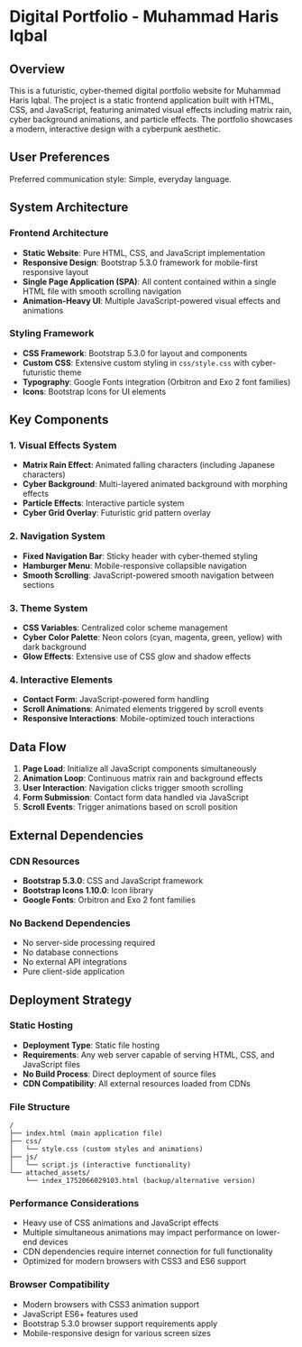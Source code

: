 # Digital Portfolio - Muhammad Haris Iqbal

## Overview

This is a futuristic, cyber-themed digital portfolio website for Muhammad Haris Iqbal. The project is a static frontend application built with HTML, CSS, and JavaScript, featuring animated visual effects including matrix rain, cyber background animations, and particle effects. The portfolio showcases a modern, interactive design with a cyberpunk aesthetic.

## User Preferences

Preferred communication style: Simple, everyday language.

## System Architecture

### Frontend Architecture
- **Static Website**: Pure HTML, CSS, and JavaScript implementation
- **Responsive Design**: Bootstrap 5.3.0 framework for mobile-first responsive layout
- **Single Page Application (SPA)**: All content contained within a single HTML file with smooth scrolling navigation
- **Animation-Heavy UI**: Multiple JavaScript-powered visual effects and animations

### Styling Framework
- **CSS Framework**: Bootstrap 5.3.0 for layout and components
- **Custom CSS**: Extensive custom styling in `css/style.css` with cyber-futuristic theme
- **Typography**: Google Fonts integration (Orbitron and Exo 2 font families)
- **Icons**: Bootstrap Icons for UI elements

## Key Components

### 1. Visual Effects System
- **Matrix Rain Effect**: Animated falling characters (including Japanese characters)
- **Cyber Background**: Multi-layered animated background with morphing effects
- **Particle Effects**: Interactive particle system
- **Cyber Grid Overlay**: Futuristic grid pattern overlay

### 2. Navigation System
- **Fixed Navigation Bar**: Sticky header with cyber-themed styling
- **Hamburger Menu**: Mobile-responsive collapsible navigation
- **Smooth Scrolling**: JavaScript-powered smooth navigation between sections

### 3. Theme System
- **CSS Variables**: Centralized color scheme management
- **Cyber Color Palette**: Neon colors (cyan, magenta, green, yellow) with dark background
- **Glow Effects**: Extensive use of CSS glow and shadow effects

### 4. Interactive Elements
- **Contact Form**: JavaScript-powered form handling
- **Scroll Animations**: Animated elements triggered by scroll events
- **Responsive Interactions**: Mobile-optimized touch interactions

## Data Flow

1. **Page Load**: Initialize all JavaScript components simultaneously
2. **Animation Loop**: Continuous matrix rain and background effects
3. **User Interaction**: Navigation clicks trigger smooth scrolling
4. **Form Submission**: Contact form data handled via JavaScript
5. **Scroll Events**: Trigger animations based on scroll position

## External Dependencies

### CDN Resources
- **Bootstrap 5.3.0**: CSS and JavaScript framework
- **Bootstrap Icons 1.10.0**: Icon library
- **Google Fonts**: Orbitron and Exo 2 font families

### No Backend Dependencies
- No server-side processing required
- No database connections
- No external API integrations
- Pure client-side application

## Deployment Strategy

### Static Hosting
- **Deployment Type**: Static file hosting
- **Requirements**: Any web server capable of serving HTML, CSS, and JavaScript files
- **No Build Process**: Direct deployment of source files
- **CDN Compatibility**: All external resources loaded from CDNs

### File Structure
```
/
├── index.html (main application file)
├── css/
│   └── style.css (custom styles and animations)
├── js/
│   └── script.js (interactive functionality)
└── attached_assets/
    └── index_1752066029103.html (backup/alternative version)
```

### Performance Considerations
- Heavy use of CSS animations and JavaScript effects
- Multiple simultaneous animations may impact performance on lower-end devices
- CDN dependencies require internet connection for full functionality
- Optimized for modern browsers with CSS3 and ES6 support

### Browser Compatibility
- Modern browsers with CSS3 animation support
- JavaScript ES6+ features used
- Bootstrap 5.3.0 browser support requirements apply
- Mobile-responsive design for various screen sizes